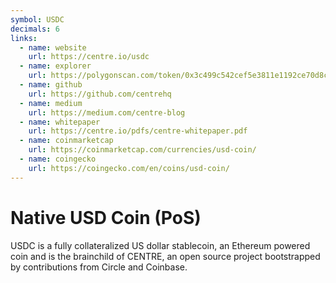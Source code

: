 ```yaml
---
symbol: USDC
decimals: 6
links:
  - name: website
    url: https://centre.io/usdc
  - name: explorer
    url: https://polygonscan.com/token/0x3c499c542cef5e3811e1192ce70d8cc03d5c3359
  - name: github
    url: https://github.com/centrehq
  - name: medium
    url: https://medium.com/centre-blog
  - name: whitepaper
    url: https://centre.io/pdfs/centre-whitepaper.pdf
  - name: coinmarketcap
    url: https://coinmarketcap.com/currencies/usd-coin/
  - name: coingecko
    url: https://coingecko.com/en/coins/usd-coin/
---
```


# Native USD Coin (PoS)

USDC is a fully collateralized US dollar stablecoin, an Ethereum powered coin and is the brainchild of CENTRE, an open source project bootstrapped by contributions from Circle and Coinbase.

